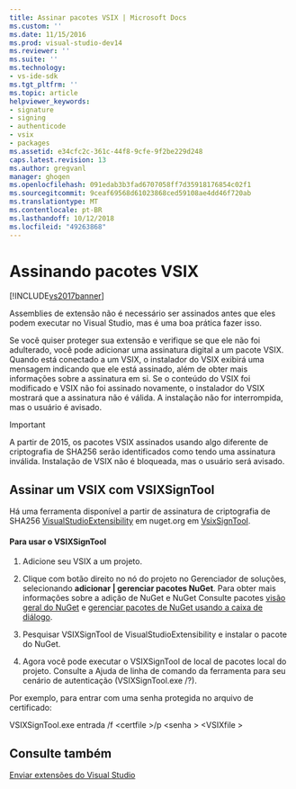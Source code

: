 ```yaml
---
title: Assinar pacotes VSIX | Microsoft Docs
ms.custom: ''
ms.date: 11/15/2016
ms.prod: visual-studio-dev14
ms.reviewer: ''
ms.suite: ''
ms.technology:
- vs-ide-sdk
ms.tgt_pltfrm: ''
ms.topic: article
helpviewer_keywords:
- signature
- signing
- authenticode
- vsix
- packages
ms.assetid: e34cfc2c-361c-44f8-9cfe-9f2be229d248
caps.latest.revision: 13
ms.author: gregvanl
manager: ghogen
ms.openlocfilehash: 091edab3b3fad6707058ff7d35918176854c02f1
ms.sourcegitcommit: 9ceaf69568d61023868ced59108ae4dd46f720ab
ms.translationtype: MT
ms.contentlocale: pt-BR
ms.lasthandoff: 10/12/2018
ms.locfileid: "49263868"
---
```

# <a name="signing-vsix-packages"></a>Assinando pacotes VSIX
[!INCLUDE[vs2017banner](../includes/vs2017banner.md)]

Assemblies de extensão não é necessário ser assinados antes que eles podem executar no Visual Studio, mas é uma boa prática fazer isso.  
  
 Se você quiser proteger sua extensão e verifique se que ele não foi adulterado, você pode adicionar uma assinatura digital a um pacote VSIX. Quando está conectado a um VSIX, o instalador do VSIX exibirá uma mensagem indicando que ele está assinado, além de obter mais informações sobre a assinatura em si. Se o conteúdo do VSIX foi modificado e VSIX não foi assinado novamente, o instalador do VSIX mostrará que a assinatura não é válida. A instalação não for interrompida, mas o usuário é avisado.  
  
> [!IMPORTANT]
>  A partir de 2015, os pacotes VSIX assinados usando algo diferente de criptografia de SHA256 serão identificados como tendo uma assinatura inválida. Instalação de VSIX não é bloqueada, mas o usuário será avisado.  
  
## <a name="signing-a-vsix-with-vsixsigntool"></a>Assinar um VSIX com VSIXSignTool  
 Há uma ferramenta disponível a partir de assinatura de criptografia de SHA256 [VisualStudioExtensibility](http://www.nuget.org/profiles/VisualStudioExtensibility) em nuget.org em [VsixSignTool](http://www.nuget.org/packages/Microsoft.VSSDK.Vsixsigntool).  
  
#### <a name="to-use-the-vsixsigntool"></a>Para usar o VSIXSignTool  
  
1.  Adicione seu VSIX a um projeto.  
  
2.  Clique com botão direito no nó do projeto no Gerenciador de soluções, selecionando **adicionar &#124; gerenciar pacotes NuGet**.  Para obter mais informações sobre a adição de NuGet e NuGet Consulte pacotes [visão geral do NuGet](http://docs.nuget.org/) e [gerenciar pacotes de NuGet usando a caixa de diálogo](http://docs.nuget.org/Consume/Package-Manager-Dialog).  
  
3.  Pesquisar VSIXSignTool de VisualStudioExtensibility e instalar o pacote do NuGet.  
  
4.  Agora você pode executar o VSIXSignTool de local de pacotes local do projeto. Consulte a Ajuda de linha de comando da ferramenta para seu cenário de autenticação (VSIXSignTool.exe /?).  
  
 Por exemplo, para entrar com uma senha protegida no arquivo de certificado:  
  
 VSIXSignTool.exe entrada /f \<certfile >/p \<senha > \<VSIXfile >  
  
## <a name="see-also"></a>Consulte também  
 [Enviar extensões do Visual Studio](../extensibility/shipping-visual-studio-extensions.md)

